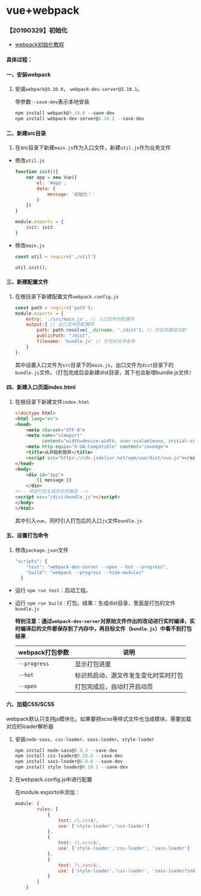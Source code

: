 # vue+webpack

### 【20190329】初始化

- [webpack初始化教程](https://zhuanlan.zhihu.com/p/34504414)

#### 具体过程：

#### 一、安装webpack

1. 安装`webpack@3.10.0`， `webpack-dev-server@2.10.1`。

   带参数`--save-dev`表示本地安装

   ```javascript
   npm install webpack@3.10.0 --save-dev
   npm install webpack-dev-server@2.10.1 --save-dev
   ```



#### 二、新建src目录

1. 在src目录下新建`main.js`作为入口文件，新建`util.js`作为业务文件

- 修改`util.js`

  ```javascript
  function init(){
      var app = new Vue({
          el: '#app',
          data: {
              message: '初始化！'
          }
      })
  }
  
  module.exports = {
      init: init
  }
  ```

- 修改`main.js`

  ```javascript
  const util = require('./util')
  
  util.init();
  ```



#### 三、新建配置文件

1. 在根目录下新建配置文件`webpack.config.js`

   ```javascript
   const path = require('path');
   module.exports = {
       entry: './src/main.js', // 入口文件的配置项
       output:{ // 出口文件的配置项
           path: path.resolve(__dirname, './dist'), // 打包的路径文职
           publicPath: "/dist",
           filename: 'bundle.js' // 打包的文件名称
       }
   };
   ```

   其中设置入口文件为`src`目录下的`main.js`，出口文件为`dist`目录下的`bundle.js`文件。（打包完成后会新建dist目录，其下也会新增bundle.js文件）

   

#### 四、新建入口页面index.html

1. 在根目录下新建文件`index.html`

   ```html
   <!doctype html>
   <html lang="en">
   <head>
       <meta charset="UTF-8">
       <meta name="viewport"
             content="width=device-width, user-scalable=no, initial-scale=1.0, maximum-scale=1.0, minimum-scale=1.0">
       <meta http-equiv="X-UA-Compatible" content="ie=edge">
       <title>从开始到放弃</title>
       <script src="https://cdn.jsdelivr.net/npm/vue/dist/vue.js"></script>
   </head>
   <body>
       <div id="app">
           {{ message }}
       </div>
   <!-- 项目打包生成的文件路径 -->
   <script src="/dist/bundle.js"></script>
   </body>
   </html>
   ```

   其中引入`vue`，同时引入打包后的入口`js`文件`bundle.js`



#### 五、设置打包命令

1. 修改`package.json`文件

   ```javascript
   "scripts": {
       "test": "webpack-dev-server --open --hot --progress",
       "build": "webpack --progress --hide-modules"
     }
   ```

- 运行 `npm run test`：启动工程。

- 运行 `npm run build` : 打包。结果：生成dist目录，里面是打包的文件`bundle.js`

  **特别注意：通过`webpack-dev-server`对原始文件作出的改动进行实时编译，实时编译后的文件都保存到了内存中，再目标文件（`bundle.js`）中看不到打包结果**

  | webpack打包参数 | 说明 |
  | ------ | ------ |
  | `--progress` | 显示打包进度 |
  | `--hot` | 标识热启动，源文件发生变化时实时打包 |
  | `--open` | 打包完成后，自动打开启动页 |



#### 六、加载CSS/SCSS

webpack默认只支持js模块化，如果要把scss等样式文件也当成模块，需要加载对应的loader解析器

1. 安装`node-sass`、`css-loader`、`sass-loader`、`style-loader`

   ```javascript
   npm install node-sass@4.9.3 --save-dev
   npm install css-loader@0.28.8 --save-dev
   npm install sass-loader@6.0.6 --save-dev
   npm install style-loader@0.19.1 --save-dev
   ```

2. 在webpack.config.js中进行配置

   在module.exports中添加：

   ```javascript
   module: {
           rules: [
               {
                   test: /\.css$/,
                   use: ['style-loader','css-loader']
               },
               {
                   test: /\.scss$/,
                   use: ['style-loader','css-loader', 'sass-loader']
               },
               {
                   test: /\.sass$/,
                   use: ['style-loader','css-loader', 'sass-loader?indentedSyntax']
               }
           ]
       }
   ```

   